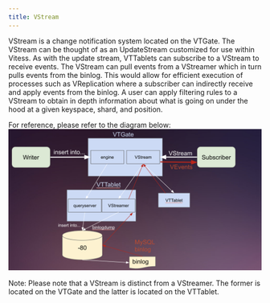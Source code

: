 ```yaml
---
title: VStream
---
```



VStream is a change notification system located on the VTGate. The VStream can be thought of as an UpdateStream customized for use within Vitess. As with the update stream, VTTablets can subscribe to a VStream to receive events. The VStream can pull events from a VStreamer which in turn pulls events from the binlog. This would allow for efficient execution of processes such as VReplication where a subscriber can indirectly receive and apply events from the binlog. A user can apply filtering rules to a VStream to obtain in depth information about what is going on under the hood at a given keyspace, shard, and position.




For reference, please refer to the diagram below:
![VStream](../../../../static/img/diagrams/VStream.png)

Note: Please note that a VStream is distinct from a VStreamer. The former is located on the VTGate and the latter is located on the VTTablet.
